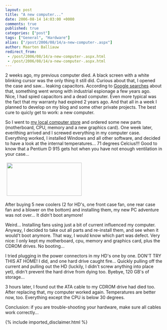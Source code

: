 ```yaml
---
layout: post
title: "A new computer..."
date: 2006-08-14 14:03:00 +0000
comments: true
published: true
categories: ["post"]
tags: ["General", "Hardware"]
alias: ["/post/2006/08/14/a-new-computer-.aspx"]
author: Maarten Balliauw
redirect_from:
 - /post/2006/08/14/a-new-computer-.aspx.html
 - /post/2006/08/14/a-new-computer-.aspx.html
---
```

<p>2 weeks ago, my previous computer died. A black screen with a white blinking cursor was the only thing it still did. Curious about that, I opened the case and saw... leaking capacitors. According to <a href="http://www.google.be/search?q=leaking+capacitors" mce_href="http://www.google.be/search?q=leaking+capacitors">Google searches</a> about that, something went wrong with industrial espionage a few years ago. Nice, I had spied capacitors and a dead computer. Even more typical was the fact that my warranty had expired 2 years ago. And that all in a week I planned to develop on my blog and some other private projects. The best cure to quicly get to work: a new computer. </p><p>So I went to <a href="http://www.sysar.be" mce_href="http://www.sysar.be">my local computer store</a> and ordered some new parts (motherboard, CPU, memory and a new graphics card). One week later, everithing arrived and I screwed everything in my computer case. Everything worked, I installed Windows and all other software, and decided to have a look at the internal temperatures... 71 degrees Celcius!!! Good to know that a Pentium D 915 gets hot when you have not enough ventilation in your case... </p><p><a href="/images/WindowsLiveWriter/Anewcomputer_80B1/pentium_d%5B9%5D.jpg" mce_href="/images/WindowsLiveWriter/Anewcomputer_80B1/pentium_d%5B9%5D.jpg" atomicselection="true"><img src="/images/WindowsLiveWriter/Anewcomputer_80B1/pentium_d_thumb%5B7%5D.jpg" style="border: 0px none ;" mce_src="/images/WindowsLiveWriter/Anewcomputer_80B1/pentium_d_thumb%5B7%5D.jpg" border="0" height="106" hspace="5" vspace="5" width="240"></a>  </p><p>After buying 5 new coolers (2 for HD's, one front case fan, one rear case fan and a blower on the bottom) and installing them, my new PC adventure was not over... It didn't boot anymore! </p><p>Weird... Installing fans using just a bit of current influenced my computer. Anyway, I decided to take out all parts and re-install them, and see when it would't boot anymore. That way, I would know which part was defect. Very nice: I only kept my motherboard, cpu, memory and graphics card, plus the CDROM drives. No booting... </p><p>I tried plugging in the power connectors in my HD's one by one. DON'T TRY THIS AT HOME! I did, and one hard drive caught fire... Quickly pulling off the current and pulling out the HD (luckily, I didn't screw anything into place yet), didn't prevent the hard drive from dying too. Byebye, 120 GB's of storage... </p><p>3 hours later, I found out the ATA cable to my CDROM drive had died too. After replacing that, my computer worked again. Temperatures are better now, too. Everything except the CPU is below 30 degrees. </p><p>Conclusion: if you are trouble-shooting your hardware, make sure all cables work correctly... </p>
{% include imported_disclaimer.html %}
